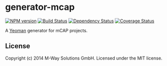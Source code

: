 # generator-mcap 
[![NPM version][npm-image]][npm-url] [![Build Status][travis-image]][travis-url] [![Dependency Status][daviddm-url]][daviddm-image] [![Coverage Status][coveralls-image]][coveralls-url]


A [Yeoman](http://yeoman.io) generator for mCAP projects.

## License

Copyright (c) 2014 M-Way Solutions GmbH. Licensed under the MIT license.



[npm-url]: https://npmjs.org/package/generator-mcap
[npm-image]: https://badge.fury.io/js/generator-mcap.svg
[travis-url]: https://travis-ci.org/mwaylabs/generator-mcap
[travis-image]: https://travis-ci.org/mwaylabs/generator-mcap.svg?branch=master
[daviddm-url]: https://david-dm.org/mwaylabs/generator-mcap.svg?theme=shields.io
[daviddm-image]: https://david-dm.org/mwaylabs/generator-mcap
[coveralls-url]: https://coveralls.io/r/mwaylabs/generator-mcap
[coveralls-image]: https://coveralls.io/repos/mwaylabs/generator-mcap/badge.png
